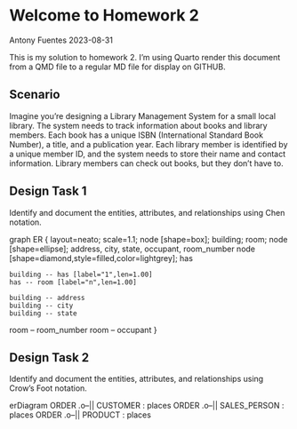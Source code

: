 # Welcome to Homework 2
Antony Fuentes
2023-08-31

This is my solution to homework 2. I’m using Quarto render this document
from a QMD file to a regular MD file for display on GITHUB.

## Scenario

Imagine you’re designing a Library Management System for a small local
library. The system needs to track information about books and library
members. Each book has a unique ISBN (International Standard Book
Number), a title, and a publication year. Each library member is
identified by a unique member ID, and the system needs to store their
name and contact information. Library members can check out books, but
they don’t have to.

## Design Task 1

Identify and document the entities, attributes, and relationships using
Chen notation.

graph ER { layout=neato; scale=1.1; node \[shape=box\]; building; room;
node \[shape=ellipse\]; address, city, state, occupant, room_number node
\[shape=diamond,style=filled,color=lightgrey\]; has

    building -- has [label="1",len=1.00]
    has -- room [label="n",len=1.00]

    building -- address
    building -- city
    building -- state

room – room_number room – occupant }

## Design Task 2

Identify and document the entities, attributes, and relationships using
Crow’s Foot notation.

erDiagram ORDER .o–\|\| CUSTOMER : places ORDER .o–\|\| SALES_PERSON :
places ORDER .o–\|\| PRODUCT : places
